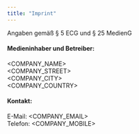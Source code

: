 ```yaml
---
title: "Imprint"
---
```


Angaben gemäß § 5 ECG und § 25 MedienG

#### Medieninhaber und Betreiber:

<COMPANY_NAME> \
<COMPANY_STREET> \
<COMPANY_CITY> \
<COMPANY_COUNTRY>

#### Kontakt:

E-Mail: <COMPANY_EMAIL> \
Telefon: <COMPANY_MOBILE>
